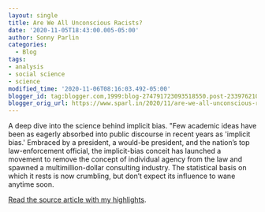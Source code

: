 ```yaml
---
layout: single
title: Are We All Unconscious Racists?
date: '2020-11-05T18:43:00.005-05:00'
author: Sonny Parlin
categories:
  - Blog
tags:
- analysis
- social science
- science
modified_time: '2020-11-06T08:16:03.492-05:00'
blogger_id: tag:blogger.com,1999:blog-274791723093518550.post-2339762106981941544
blogger_orig_url: https://www.sparl.in/2020/11/are-we-all-unconscious-racists.html
---
```


A deep dive into the science behind implicit bias. "Few academic ideas have been as eagerly absorbed into public discourse in recent years as 'implicit bias.' Embraced by a president, a would-be president, and the nation’s top law-enforcement official, the implicit-bias conceit has launched a movement to remove the concept of individual agency from the law and spawned a multimillion-dollar consulting industry. The statistical basis on which it rests is now crumbling, but don’t expect its influence to wane anytime soon.

[Read the source article with my highlights](https://share.getliner.com/V34ME).
